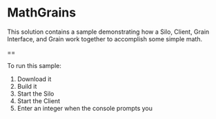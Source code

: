 MathGrains
==

This solution contains a sample demonstrating how a Silo, Client, Grain Interface, and Grain work together to accomplish some simple math.

==

To run this sample:
1. Download it
2. Build it
3. Start the Silo
4. Start the Client
5. Enter an integer when the console prompts you
